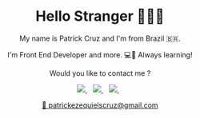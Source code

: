 
<h1 align='center'>
Hello Stranger 👨🏽‍💻
</h1>



<p align='center'>
My name is Patrick Cruz and I'm from Brazil 🇧🇷. 
</p>
<p align='center'>
I'm Front End Developer and more.   💻📱
Always learning!
</p>
<p align='center'>
Would you like to contact me ? 
</p>


<p align='center'>
  
  <a href="https://patrickzequiel.github.io/resume">
    <img src="https://img.shields.io/badge/RESUME-%230A0A0A.svg?&style=for-the-badge&logo=dev-dot-to&logoColor=white" />    
  </a>&nbsp;&nbsp;
  <a href="https://www.linkedin.com/in/patrickzequiel/">
    <img src="https://img.shields.io/badge/linkedin-%230077B5.svg?&style=for-the-badge&logo=linkedin&logoColor=white" />
  </a>&nbsp;&nbsp;
  <a href="https://www.instagram.com/patrickzequiel">
    <img src="https://img.shields.io/badge/instagram-%23E4405F.svg?&style=for-the-badge&logo=instagram&logoColor=white" />        
  </a>&nbsp;&nbsp;
  
</p>

<p align='center'>
<a href='mailto:apatrickezequielscruz@gmail.com'>📧 patrickezequielscruz@gmail.com
</p>

</p>
